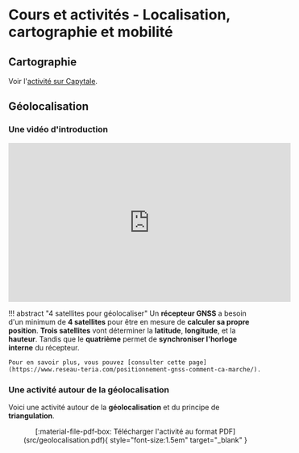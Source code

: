 # Cours et activités - Localisation, cartographie et mobilité

## Cartographie

Voir l'[activité sur Capytale](https://capytale2.ac-paris.fr/web/c/6811-5808309).

## Géolocalisation

### Une vidéo d'introduction

<iframe width="560" height="315" src="https://www.youtube-nocookie.com/embed/iTfNhcC2vBA?si=U2cKS1NbUzQPRGCo" title="YouTube video player" frameborder="0" allow="accelerometer; autoplay; clipboard-write; encrypted-media; gyroscope; picture-in-picture; web-share" referrerpolicy="strict-origin-when-cross-origin" allowfullscreen></iframe>

!!! abstract "4 satellites pour géolocaliser"
    Un **récepteur GNSS** a besoin d'un minimum de **4 satellites** pour être en mesure de **calculer sa propre position**. **Trois satellites** vont déterminer la **latitude**, **longitude**, et la **hauteur**. Tandis que le **quatrième** permet de **synchroniser l'horloge interne** du récepteur.

    Pour en savoir plus, vous pouvez [consulter cette page](https://www.reseau-teria.com/positionnement-gnss-comment-ca-marche/).

### Une activité autour de la géolocalisation

Voici une activité autour de la **géolocalisation** et du principe de **triangulation**.

<center>
[:material-file-pdf-box: Télécharger l'activité au format PDF](src/geolocalisation.pdf){ style="font-size:1.5em" target="_blank" }
</center>